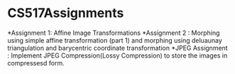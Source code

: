 # CS517Assignments

*Assignment 1: Affine Image Transformations
*Assignment 2 : Morphing using simple affine transformation (part 1) and morphing using deluaunay triangulation and barycentric coordinate transformation
*JPEG Assignment : Implement JPEG Compression(Lossy Compression) to store the images in compressesd form.
